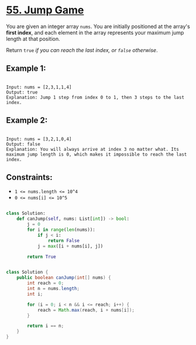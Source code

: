 # [55. Jump Game](https://leetcode.com/problems/jump-game/description/?envType=study-plan-v2&envId=top-interview-150)

You are given an integer array `nums`. You are initially positioned at the array's **first index**, and each element in the array represents your maximum jump length at that position.

Return `true` _if you can reach the last index, or `false` otherwise_.

## Example 1:

```

Input: nums = [2,3,1,1,4]
Output: true
Explanation: Jump 1 step from index 0 to 1, then 3 steps to the last index.

```

## Example 2:

```

Input: nums = [3,2,1,0,4]
Output: false
Explanation: You will always arrive at index 3 no matter what. Its maximum jump length is 0, which makes it impossible to reach the last index.

```

## Constraints:

- `1 <= nums.length <= 10^4`
- `0 <= nums[i] <= 10^5`

```python

class Solution:
    def canJump(self, nums: List[int]) -> bool:
        j = 0
        for i in range(len(nums)):
            if j < i:
                return False
            j = max([i + nums[i], j])

        return True

```

```java

class Solution {
    public boolean canJump(int[] nums) {
        int reach = 0;
        int n = nums.length;
        int i;

        for (i = 0; i < n && i <= reach; i++) {
            reach = Math.max(reach, i + nums[i]);
        }

        return i == n;
    }
}

```
